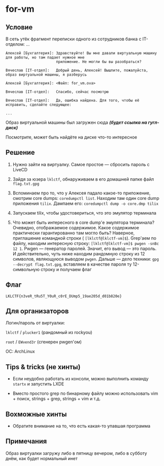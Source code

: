# for-vm

## Условие
В сеть утёк фрагмент переписки одного из сотрудников банка с IT-отделом:
    ...

    Алексей [Бухгалтерия]: Здравствуйте! Вы мне давали виртуальную машину для работы, но там падает нужное мне
                           приложение. Не могли бы вы разобраться?

    Вячеслав [IT-отдел]:   Добрый день, Алексей! Вышлите, пожалуйста, образ виртуальной машины, я разберусь
    
    Алексей [Бухгалтерия]: <Файл: for_vm.ova>

    Вячеслав [IT-отдел]:   Спасибо, сейчас посмотрю

    Вячеслав [IT-отдел]:   Да, ошибка найдена. Для того, чтобы её исправить, сделайте следующее:

    ...

Образ виртуальной машины был загружен сюда ***(будет ссылка на гугл-диск)***

Посмотрите, может быть найдёте на диске что-то интересное

## Решение
1. Нужно зайти на виртуалку. Самое простое — сбросить пароль с LiveCD

2. Зайдя за юзера `lklctf`, обнаруживаем в его домашней папке файл `flag.txt.gpg`

3. Вспоминаем про то, что у Алексея падало какое-то приложение, смотрим core dumps: `coredumpctl list`.
Находим там один core dump приложения `tilix`. Дампаем его: `coredumpctl dump -o core.dmp tilix`

4. Запускаем tilix, чтобы удостовериться, что это эмулятор терминала

5. Что может быть интересного в core dump'е эмулятора терминала? Очевидно, отображаемое содержимое. Какое
содержимое практически гарантированно там могло быть? Наверное, приглашение командной строки (
`[lklctf@lklctf-vm]$`). Grep'аем по файлу, находим интересную строку: `[lklctf@lklctf-vm]$ pwgen -snBc 12 1`.
Pwgen — генератор паролей. Значит, его вывод — это пароль. И действительно, чуть ниже находим рандомную строку
из 12 символов, являющуюся выводом `pwgen`. Дальше — дело техники: `gpg --decrypt flag.txt.gpg`, вставляем
в качестве пароля ту 12-символьную строку и получаем флаг

## Флаг
`LKLCTF{n3veR_tRu5T_Y0uR_c0rE_DUmp5_19ae205d_d01b820e}`

## Для организаторов
Логин/пароль от виртуалки:

`lklctf` / `plucker1`       (рандомный из rockyou)

`root` / `EWvend3r`         (сгенерен pwgen'ом)

ОС: ArchLinux

## Tips & tricks (не хинты)
- Если неудобно работать из консоли, можно выполнить команду `startx` и запустить LXDE

- Вместо простого grep по бинарному файлу можно использовать vim + поиск, strings + grep, strings + vim и т.д.

## Вохможные хинты
- Обратите внимание на то, что есть какая-то упавшая программа

## Примечания
Образ виртуалки загружу либо в пятницу вечером, либо в субботу днём, как будет нормальный инет
